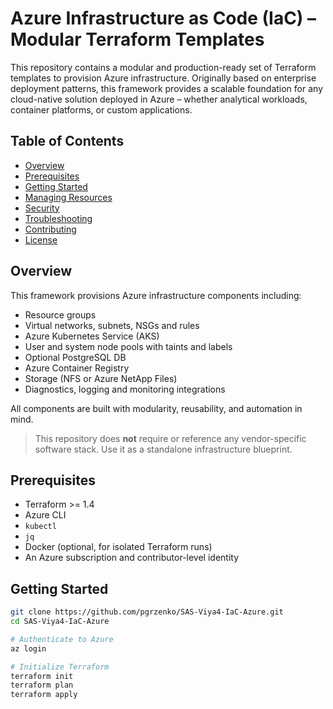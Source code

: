 # Azure Infrastructure as Code (IaC) – Modular Terraform Templates

This repository contains a modular and production-ready set of Terraform templates to provision Azure infrastructure. Originally based on enterprise deployment patterns, this framework provides a scalable foundation for any cloud-native solution deployed in Azure – whether analytical workloads, container platforms, or custom applications.

## Table of Contents
- [Overview](#overview)
- [Prerequisites](#prerequisites)
- [Getting Started](#getting-started)
- [Managing Resources](#managing-resources)
- [Security](#security)
- [Troubleshooting](#troubleshooting)
- [Contributing](#contributing)
- [License](#license)

## Overview

This framework provisions Azure infrastructure components including:

- Resource groups
- Virtual networks, subnets, NSGs and rules
- Azure Kubernetes Service (AKS)
- User and system node pools with taints and labels
- Optional PostgreSQL DB
- Azure Container Registry
- Storage (NFS or Azure NetApp Files)
- Diagnostics, logging and monitoring integrations

All components are built with modularity, reusability, and automation in mind.

> This repository does **not** require or reference any vendor-specific software stack. Use it as a standalone infrastructure blueprint.

## Prerequisites

- Terraform >= 1.4  
- Azure CLI  
- `kubectl`  
- `jq`  
- Docker (optional, for isolated Terraform runs)  
- An Azure subscription and contributor-level identity

## Getting Started

```bash
git clone https://github.com/pgrzenko/SAS-Viya4-IaC-Azure.git
cd SAS-Viya4-IaC-Azure

# Authenticate to Azure
az login

# Initialize Terraform
terraform init
terraform plan
terraform apply
